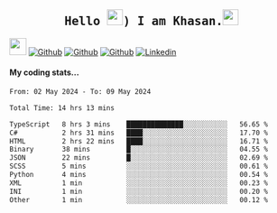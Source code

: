 <h2 align='center'><samp><strong>Hello <img src="https://media.giphy.com/media/hvRJCLFzcasrR4ia7z/giphy.gif" width="28px" height="28px">) I am Khasan.<img height="28px" src="https://emojis.slackmojis.com/emojis/images/1531849430/4246/blob-sunglasses.gif?1531849430"></strong></samp></h2>

<img src="https://media.giphy.com/media/WUlplcMpOCEmTGBtBW/giphy.gif" width="30">  [![Github](https://img.shields.io/github/followers/khasanrashidov?label=Follow%20Me&style=social)](https://github.com/khasanrashidov)  [![Github](https://img.shields.io/github/stars/khasanrashidov?affiliations=OWNER&style=social)](https://github.com/khasanrashidov)  [![Github](https://img.shields.io/github/watchers/khasanrashidov/khasanrashidov?style=social)](https://github.com/khasanrashidov) [![Linkedin](https://img.shields.io/badge/LinkedIn-Khasan%20Rashidov-blue?logo=Linkedin&logoColor=blue&labelColor=black&style=flat-square)](https://www.linkedin.com/in/khasanr)  

#### My coding stats...
<!--START_SECTION:waka-->

```txt
From: 02 May 2024 - To: 09 May 2024

Total Time: 14 hrs 13 mins

TypeScript   8 hrs 3 mins    ██████████████░░░░░░░░░░░   56.65 %
C#           2 hrs 31 mins   ████░░░░░░░░░░░░░░░░░░░░░   17.70 %
HTML         2 hrs 22 mins   ████░░░░░░░░░░░░░░░░░░░░░   16.71 %
Binary       38 mins         █░░░░░░░░░░░░░░░░░░░░░░░░   04.55 %
JSON         22 mins         █░░░░░░░░░░░░░░░░░░░░░░░░   02.69 %
SCSS         5 mins          ░░░░░░░░░░░░░░░░░░░░░░░░░   00.61 %
Python       4 mins          ░░░░░░░░░░░░░░░░░░░░░░░░░   00.54 %
XML          1 min           ░░░░░░░░░░░░░░░░░░░░░░░░░   00.23 %
INI          1 min           ░░░░░░░░░░░░░░░░░░░░░░░░░   00.20 %
Other        1 min           ░░░░░░░░░░░░░░░░░░░░░░░░░   00.12 %
```

<!--END_SECTION:waka-->

<!---
khasanrashidov/khasanrashidov is a ✨ special ✨ repository because its `README.md` (this file) appears on your GitHub profile.
You can click the Preview link to take a look at your changes.
--->
